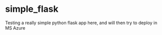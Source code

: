 # simple_flask
Testing a really simple python flask app here, and will then try to deploy in MS Azure
